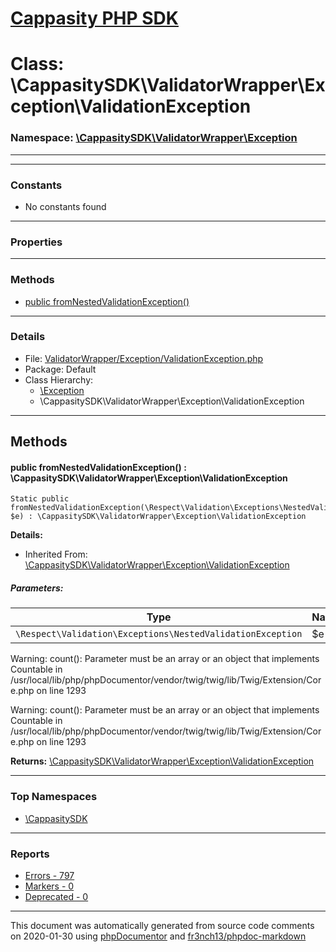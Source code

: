 # [Cappasity PHP SDK](../home.md)

# Class: \CappasitySDK\ValidatorWrapper\Exception\ValidationException
### Namespace: [\CappasitySDK\ValidatorWrapper\Exception](../namespaces/CappasitySDK.ValidatorWrapper.Exception.md)
---
---
### Constants
* No constants found
---
### Properties
---
### Methods
* [public fromNestedValidationException()](../classes/CappasitySDK.ValidatorWrapper.Exception.ValidationException.md#method_fromNestedValidationException)
---
### Details
* File: [ValidatorWrapper/Exception/ValidationException.php](../files/ValidatorWrapper.Exception.ValidationException.md)
* Package: Default
* Class Hierarchy: 
  * [\Exception]()
  * \CappasitySDK\ValidatorWrapper\Exception\ValidationException

---
## Methods
<a name="method_fromNestedValidationException" class="anchor"></a>
#### public fromNestedValidationException() : \CappasitySDK\ValidatorWrapper\Exception\ValidationException

```
Static public fromNestedValidationException(\Respect\Validation\Exceptions\NestedValidationException  $e) : \CappasitySDK\ValidatorWrapper\Exception\ValidationException
```

**Details:**
* Inherited From: [\CappasitySDK\ValidatorWrapper\Exception\ValidationException](../classes/CappasitySDK.ValidatorWrapper.Exception.ValidationException.md)
##### Parameters:
| Type | Name | Description |
| ---- | ---- | ----------- |
| <code>\Respect\Validation\Exceptions\NestedValidationException</code> | $e  |  |

Warning: count(): Parameter must be an array or an object that implements Countable in /usr/local/lib/php/phpDocumentor/vendor/twig/twig/lib/Twig/Extension/Core.php on line 1293

Warning: count(): Parameter must be an array or an object that implements Countable in /usr/local/lib/php/phpDocumentor/vendor/twig/twig/lib/Twig/Extension/Core.php on line 1293

**Returns:** <a href="../classes/CappasitySDK.ValidatorWrapper.Exception.ValidationException.html">\CappasitySDK\ValidatorWrapper\Exception\ValidationException</a>



---

### Top Namespaces

* [\CappasitySDK](../namespaces/CappasitySDK.html.md)

---

### Reports
* [Errors - 797](../reports/errors.md)
* [Markers - 0](../reports/markers.md)
* [Deprecated - 0](../reports/deprecated.md)

---

This document was automatically generated from source code comments on 2020-01-30 using [phpDocumentor](http://www.phpdoc.org/) and [fr3nch13/phpdoc-markdown](https://github.com/fr3nch13/phpdoc-markdown)
